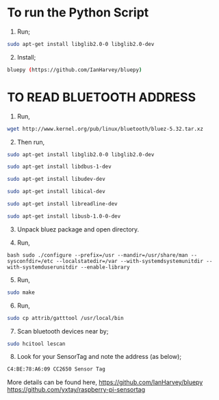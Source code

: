 # To run the Python Script
1. Run;
```bash
sudo apt-get install libglib2.0-0 libglib2.0-dev 
```
2. Install;
```bash
bluepy (https://github.com/IanHarvey/bluepy)
```
# TO READ BLUETOOTH ADDRESS
1. Run,
```bash 
wget http://www.kernel.org/pub/linux/bluetooth/bluez-5.32.tar.xz 
```

2. Then run,
```bash 
sudo apt-get install libglib2.0-0 libglib2.0-dev 

sudo apt-get install libdbus-1-dev 

sudo apt-get install libudev-dev 

sudo apt-get install libical-dev 

sudo apt-get install libreadline-dev

sudo apt-get install libusb-1.0-0-dev
```
3. Unpack bluez package and open directory.

4. Run,
```
bash sudo ./configure --prefix=/usr --mandir=/usr/share/man --sysconfdir=/etc --localstatedir=/var --with-systemdsystemunitdir --with-systemduserunitdir --enable-library 
```
 
5. Run,
```bash 
sudo make 
```

6. Run,
```bash 
sudo cp attrib/gatttool /usr/local/bin
```

7. Scan bluetooth devices near by;
```bash
sudo hcitool lescan 
```

8. Look for your SensorTag and note the address (as below);
```bash
C4:BE:78:A6:09 CC2650 Sensor Tag 
```


More details can be found here,
https://github.com/IanHarvey/bluepy
https://github.com/yxtay/raspberry-pi-sensortag
